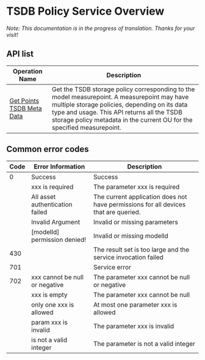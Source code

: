 # TSDB Policy Service Overview

*Note:  This documentation is in the progress of translation. Thanks for your visit!*

## API list

|Operation Name                                                       | Description |
|---------------------------------------------------------------|------|
| [Get Points TSDB Meta Data](get_points_tsdb_meta_data)   |Get the TSDB storage policy corresponding to the model measurepoint. A measurepoint may have multiple storage policies, depending on its data type and usage. This API returns all the TSDB storage policy metadata in the current OU for the specified measurepoint.|


## Common error codes <errorcode>

| Code | Error Information                      | Description                       |
|------|---------------------------------|-----------------------------------|
| 0    | Success                         | Success                              |
|      | xxx is required                 | The parameter xxx is required                       |
|      | All asset authentication failed | The current application does not have permissions for all devices that are queried. |
|      | Invalid Argument                | Invalid or missing parameters                    |
|      | [modelId] permission denied!    | Invalid or missing modelId               |
| 430  |                                 | The result set is too large and the service invocation failed           |
| 701  |                                 | Service error                          |
| 702  | xxx cannot be null or negative  | The parameter xxx cannot be null or negative         |
|      | xxx is empty                    | The parameter xxx cannot be null                   |
|      | only one xxx is allowed         | At most one parameter xxx is allowed                   |
|      | param xxx is invalid            | The parameter xxx is invalid                       |
|      | is not a valid integer          | The parameter is not a valid integer        |


